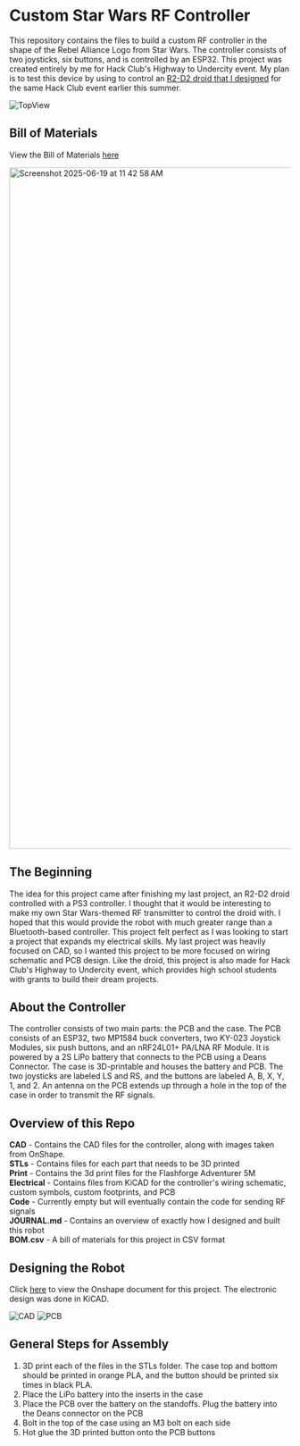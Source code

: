 # Custom Star Wars RF Controller
This repository contains the files to build a custom RF controller in the shape of the Rebel Alliance Logo from Star Wars. The controller consists of two joysticks, six buttons, and is controlled by an ESP32. This project was created entirely by me for Hack Club's Highway to Undercity event. My plan is to test this device by using to control an [R2-D2 droid that I designed](https://github.com/JoelBiswas/r2d2/tree/main) for the same Hack Club event earlier this summer.

![TopView](https://github.com/user-attachments/assets/143f9d58-209f-4534-bad4-7e8569faec4b)

## Bill of Materials
View the Bill of Materials [here](https://docs.google.com/spreadsheets/d/1eimf_XqeCwkksVUzqHQLZJRxSmD6-AT-35apM8Ljc3Q/edit?usp=sharing)

<img width="1220" alt="Screenshot 2025-06-19 at 11 42 58 AM" src="https://github.com/user-attachments/assets/1d4440ea-4282-4e6d-875e-3e4d190041e1" />



## The Beginning
The idea for this project came after finishing my last project, an R2-D2 droid controlled with a PS3 controller. I thought that it would be interesting to make my own Star Wars-themed RF transmitter to control the droid with. I hoped that this would provide the robot with much greater range than a Bluetooth-based controller. This project felt perfect as I was looking to start a project that expands my electrical skills. My last project was heavily focused on CAD, so I wanted this project to be more focused on wiring schematic and PCB design. Like the droid, this project is also made for Hack Club's Highway to Undercity event, which provides high school students with grants to build their dream projects.

## About the Controller
The controller consists of two main parts: the PCB and the case. The PCB consists of an ESP32, two MP1584 buck converters, two KY-023 Joystick Modules, six push buttons, and an nRF24L01+ PA/LNA RF Module. It is powered by a 2S LiPo battery that connects to the PCB using a Deans Connector. The case is 3D-printable and houses the battery and PCB. The two joysticks are labeled LS and RS, and the buttons are labeled A, B, X, Y, 1, and 2. An antenna on the PCB extends up through a hole in the top of the case in order to transmit the RF signals.

## Overview of this Repo
**CAD** - Contains the CAD files for the controller, along with images taken from OnShape. <br>
**STLs** - Contains files for each part that needs to be 3D printed <br>
**Print** - Contains the 3d print files for the Flashforge Adventurer 5M <br>
**Electrical** - Contains files from KiCAD for the controller's wiring schematic, custom symbols, custom footprints, and PCB <br>
**Code** - Currently empty but will eventually contain the code for sending RF signals <br>
**JOURNAL.md** - Contains an overview of exactly how I designed and built this robot <br>
**BOM.csv** - A bill of materials for this project in CSV format <br>

## Designing the Robot
Click [here](https://cad.onshape.com/documents/af772411fd2681a1311b7be6/w/e5e3a94108ce63d65661e1b4/e/943c3c2dcbac8496e1ce6b2c?renderMode=0&uiState=685208efd1f4554e80aaa1d0) to view the Onshape document for this project. The electronic design was done in KiCAD.

![CAD](https://github.com/user-attachments/assets/7fa022fe-0a6a-4016-999e-9c11c06d1726)
![PCB](https://github.com/user-attachments/assets/af27cc4c-65ff-477b-8f1e-f8973b74a2fd)

## General Steps for Assembly
1. 3D print each of the files in the STLs folder. The case top and bottom should be printed in orange PLA, and the button should be printed six times in black PLA.
2. Place the LiPo battery into the inserts in the case
3. Place the PCB over the battery on the standoffs. Plug the battery into the Deans connector on the PCB
4. Bolt in the top of the case using an M3 bolt on each side
5. Hot glue the 3D printed button onto the PCB buttons
